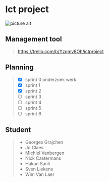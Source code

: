 # Ict project
![picture alt](http://www.cleantechpunt.be/ctp/wp-content/uploads/2016/06/logo-UCll.png "UCLL")
## Management tool
>https://trello.com/b/Yzqmv8Oh/ictproject
## Planning
>* [X] sprint 0 onderzoek werk
>* [X] sprint 1
>* [X] sprint 2
>* [ ] sprint 3
>* [ ] sprint 4
>* [ ] sprint 5
>* [ ] sprint 6


## Student

>* Georges Grajchen
>* Jo Claes 
>* Michiel Vanbergen 
>* Nick Castermans 
>* Hakan Sanli 
>* Sven Liekens
>* Wim Van Laer 
